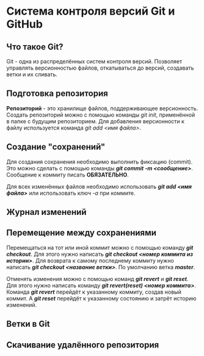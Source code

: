 # Система контроля версий Git и GitHub

## Что такое Git?
Git - одна из распределённых систем контроля версий. Позволяет управлять версионностью файлов, откатываться до версий, создавать ветки и их сливать. 

## Подготовка репозитория
**Репозиторий** - это хранилище файлов, поддерживающее версионность.
Создать репозиторий можно с помощью команды *git init*, применённой в папке с будущим репозиторием.
Для добавления версионности к файлу используется команда *git add <имя файла>*.

## Создание "сохранений"
Для создания сохранения необходимо выполнить фиксацию (commit).
Это можно сделать с помощью команды ***git commit -m <сообщение>***.
Сообщение к коммиту писать **ОБЯЗАТЕЛЬНО**.

Для всех изменённых файлов необходимо использовать ***git add <имя файла>*** или использовать ключ *-а* при коммите.

## Журнал изменений

## Перемещение между сохранениями
Перемещаться на тот или иной коммит можно с помощью команду ***git checkout***. Для этого нужно написать ***git checkout <номер коммита из истории>***. Для возврата к самому последнему коммиту нужно написать ***git checkout <название ветки>***. По умолчанию ветка ***master***.

Отменять изменения можно с помощью команд ***git revert*** и ***git reset***. Для этого нужно написать команду ***git revert(reset) <номер коммита>***. Команда ***git revert*** перейдёт к указанному коммиту, создав новый коммит. A ***git reset*** перейдёт к указанному состоянию и затрёт историю изменений.

## Ветки в Git

## Скачивание удалённого репозитория